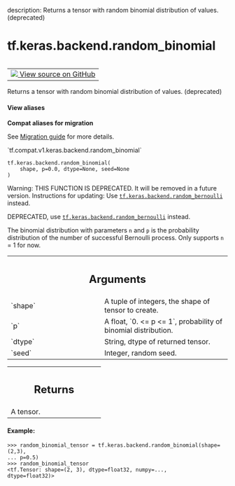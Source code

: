 description: Returns a tensor with random binomial distribution of values. (deprecated)

<div itemscope itemtype="http://developers.google.com/ReferenceObject">
<meta itemprop="name" content="tf.keras.backend.random_binomial" />
<meta itemprop="path" content="Stable" />
</div>

# tf.keras.backend.random_binomial

<!-- Insert buttons and diff -->

<table class="tfo-notebook-buttons tfo-api nocontent" align="left">
<td>
  <a target="_blank" href="https://github.com/tensorflow/tensorflow/blob/r2.3/tensorflow/python/keras/backend.py#L5855-L5890">
    <img src="https://www.tensorflow.org/images/GitHub-Mark-32px.png" />
    View source on GitHub
  </a>
</td>
</table>



Returns a tensor with random binomial distribution of values. (deprecated)

<section class="expandable">
  <h4 class="showalways">View aliases</h4>
  <p>
<b>Compat aliases for migration</b>
<p>See
<a href="https://www.tensorflow.org/guide/migrate">Migration guide</a> for
more details.</p>
<p>`tf.compat.v1.keras.backend.random_binomial`</p>
</p>
</section>

<pre class="devsite-click-to-copy prettyprint lang-py tfo-signature-link">
<code>tf.keras.backend.random_binomial(
    shape, p=0.0, dtype=None, seed=None
)
</code></pre>



<!-- Placeholder for "Used in" -->

Warning: THIS FUNCTION IS DEPRECATED. It will be removed in a future version.
Instructions for updating:
Use <a href="../../../tf/keras/backend/random_bernoulli.md"><code>tf.keras.backend.random_bernoulli</code></a> instead.

DEPRECATED, use <a href="../../../tf/keras/backend/random_bernoulli.md"><code>tf.keras.backend.random_bernoulli</code></a> instead.

The binomial distribution with parameters `n` and `p` is the probability
distribution of the number of successful Bernoulli process. Only supports
`n` = 1 for now.

<!-- Tabular view -->
 <table class="responsive fixed orange">
<colgroup><col width="214px"><col></colgroup>
<tr><th colspan="2"><h2 class="add-link">Arguments</h2></th></tr>

<tr>
<td>
`shape`
</td>
<td>
A tuple of integers, the shape of tensor to create.
</td>
</tr><tr>
<td>
`p`
</td>
<td>
A float, `0. <= p <= 1`, probability of binomial distribution.
</td>
</tr><tr>
<td>
`dtype`
</td>
<td>
String, dtype of returned tensor.
</td>
</tr><tr>
<td>
`seed`
</td>
<td>
Integer, random seed.
</td>
</tr>
</table>



<!-- Tabular view -->
 <table class="responsive fixed orange">
<colgroup><col width="214px"><col></colgroup>
<tr><th colspan="2"><h2 class="add-link">Returns</h2></th></tr>
<tr class="alt">
<td colspan="2">
A tensor.
</td>
</tr>

</table>



#### Example:



```
>>> random_binomial_tensor = tf.keras.backend.random_binomial(shape=(2,3),
... p=0.5)
>>> random_binomial_tensor
<tf.Tensor: shape=(2, 3), dtype=float32, numpy=...,
dtype=float32)>
```